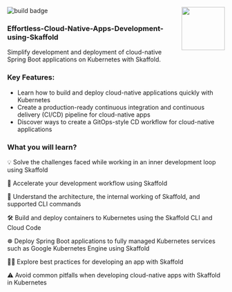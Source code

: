 ![build badge](https://github.com/PacktPublishing/Effortless-Cloud-Native-Apps-Development-using-Skaffold/actions/workflows/main.yml/badge.svg)
<a href="https://foojay.io/today/works-with-openjdk"><img align="right" src="https://github.com/foojayio/badges/raw/main/works_with_openjdk/Works-with-OpenJDK.png" width="100"></a>
### Effortless-Cloud-Native-Apps-Development-using-Skaffold

Simplify development and deployment of cloud-native Spring Boot applications on Kubernetes with Skaffold.

### Key Features:  
* Learn how to build and deploy cloud-native applications quickly with Kubernetes
* Create a production-ready continuous integration and continuous delivery (CI/CD) pipeline for cloud-native apps
* Discover ways to create a GitOps-style CD workflow for cloud-native applications

### What you will learn?

:bulb: Solve the challenges faced while working in an inner development loop using Skaffold

:rocket: Accelerate your development workflow using Skaffold

:open_book: Understand the architecture, the internal working of Skaffold, and supported CLI commands

:hammer_and_wrench: Build and deploy containers to Kubernetes using the Skaffold CLI and Cloud Code

:wheel_of_dharma: Deploy Spring Boot applications to fully managed Kubernetes services such as Google Kubernetes Engine using Skaffold

:man_technologist: Explore best practices for developing an app with Skaffold

:warning: Avoid common pitfalls when developing cloud-native apps with Skaffold in Kubernetes
